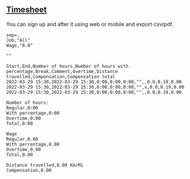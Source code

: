 ## [Timesheet](https://timesheet.website)

You can sign up and after it using web or mobile and export csv/pdf.

```csv
sep=,
Job,"All"
Wage,"0.0"

""

Start,End,Number of hours,Number of hours with percentage,Break,Comment,Overtime,Distance travelled,Compensation,Compensation total  
2022-03-29 15:30,2022-03-29 15:30,0:00,0:00,0:00,"",,0.0,0.19,0.00
2022-03-29 15:30,2022-03-29 15:30,0:00,0:00,0:00,"",x,0.0,0.19,0.00
2022-03-29 15:30,2022-03-29 15:30,0:00,0:00,0:00,"",,0.0,0.19,0.00

Number of hours:
Regular,0:00
With percentage,0:00
Overtime,0:00
Total,0:00

Wage
Regular,0.00
With percentage,0.00
Overtime,0.00
Total,0.00

Distance travelled,0.00 Km/Mi
Compensation,0.00

```